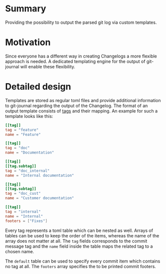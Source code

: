 # Summary
[summary]: #summary

Providing the possibility to output the parsed git log via custom templates.

# Motivation
[motivation]: #motivation

Since everyone has a different way in creating Changelogs a more flexible approach is needed. A dedicated
templating engine for the output of git-journal will enable these flexibility.

# Detailed design
[design]: #detailed-design

Templates are stored as regular toml files and provide additional information to git-journal regarding the output of the
Changelog. The format of an output template consists of
[tags](https://github.com/saschagrunert/git-journal/blob/master/rfc/0001-commit-msg.md#tags) and their mapping. An
example for such a template looks like this:

```toml
[[tag]]
tag = "feature"
name = "Feature"

[[tag]]
tag = "doc"
name = "Documentation"

[[tag]]
[[tag.subtag]]
tag = "doc_internal"
name = "Internal documentation"

[[tag]]
[[tag.subtag]]
tag = "doc_cust"
name = "Customer documentation"

[[tag]]
tag = "internal"
name = "Internal"
footers = ["Fixes"]
```

Every tag represents a toml table which can be nested as well. Arrays of tables can be used to keep the order of the
items, whereas the name of the array does not matter at all. The `tag` fields corresponds to the commit message tag and
the `name` field inside the table maps the related tag to a chosen name.

The `default` table can be used to specify every commit item which contains no tag at all. The `footers` array specifies
the to be printed commit footers.
